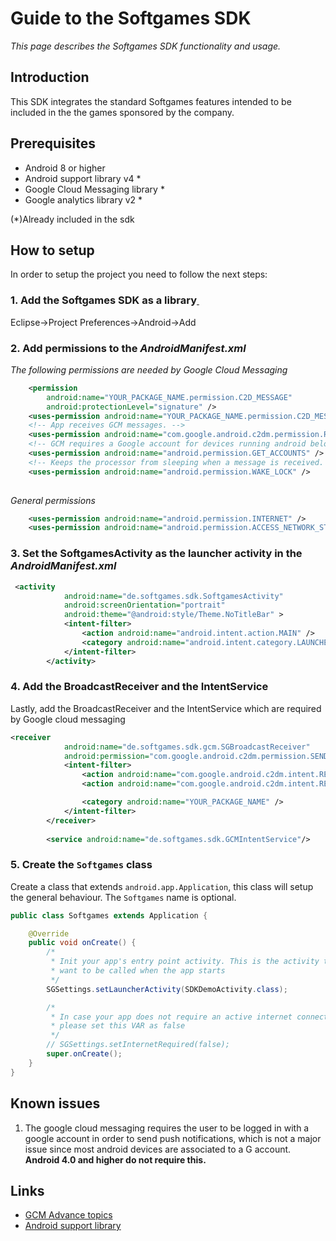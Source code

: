 # Guide to the Softgames SDK

_This page describes the Softgames SDK functionality and usage._

## Introduction 

This SDK integrates the standard Softgames features intended to be included in the the games sponsored by the company.
 
## Prerequisites 

* Android 8 or higher 
* Android support library v4 *
* Google Cloud Messaging library *
* Google analytics library v2 *

(*)Already included in the sdk

## How to setup 

In order to setup the project you need to follow the next steps:

### 1. Add the Softgames SDK as a library<a href="#setup-1">&nbsp;</a>

Eclipse->Project Preferences->Android->Add

### 2. Add permissions to the _AndroidManifest.xml_

_The following permissions are needed by Google Cloud Messaging_
```xml
    <permission
        android:name="YOUR_PACKAGE_NAME.permission.C2D_MESSAGE"
        android:protectionLevel="signature" />    
    <uses-permission android:name="YOUR_PACKAGE_NAME.permission.C2D_MESSAGE" />    
    <!-- App receives GCM messages. -->
    <uses-permission android:name="com.google.android.c2dm.permission.RECEIVE" />
    <!-- GCM requires a Google account for devices running android below version 4. -->
    <uses-permission android:name="android.permission.GET_ACCOUNTS" />
    <!-- Keeps the processor from sleeping when a message is received. -->
    <uses-permission android:name="android.permission.WAKE_LOCK" />
    
```

_General permissions_
```xml   
    <uses-permission android:name="android.permission.INTERNET" />
    <uses-permission android:name="android.permission.ACCESS_NETWORK_STATE" />
```
### 3. Set the SoftgamesActivity as the launcher activity in the _AndroidManifest.xml_
```xml
 <activity
            android:name="de.softgames.sdk.SoftgamesActivity"
            android:screenOrientation="portrait"
            android:theme="@android:style/Theme.NoTitleBar" >
            <intent-filter>
                <action android:name="android.intent.action.MAIN" />
                <category android:name="android.intent.category.LAUNCHER" />
            </intent-filter>
        </activity>
```
### 4. Add the BroadcastReceiver and the IntentService

Lastly, add the BroadcastReceiver and the IntentService which are required by Google cloud messaging

```xml
<receiver
            android:name="de.softgames.sdk.gcm.SGBroadcastReceiver"             
            android:permission="com.google.android.c2dm.permission.SEND" >
            <intent-filter>
                <action android:name="com.google.android.c2dm.intent.RECEIVE" />
                <action android:name="com.google.android.c2dm.intent.REGISTRATION" />

                <category android:name="YOUR_PACKAGE_NAME" />
            </intent-filter>
        </receiver>
 
        <service android:name="de.softgames.sdk.GCMIntentService"/>
```
### 5. Create the `Softgames` class

Create a class that extends `android.app.Application`, this class will setup the general behaviour. The `Softgames`  name is optional.

```java
public class Softgames extends Application {

    @Override
    public void onCreate() {
        /*
         * Init your app's entry point activity. This is the activity that you
         * want to be called when the app starts
         */
        SGSettings.setLauncherActivity(SDKDemoActivity.class);

        /*
         * In case your app does not require an active internet connection,
         * please set this VAR as false
         */
        // SGSettings.setInternetRequired(false);
        super.onCreate();
    }
}
```
## Known issues

1. The google cloud messaging requires the user to be logged in with a google account in order to send push
 notifications, which is not a major issue since most android devices are associated to a G account. **Android 4.0 and higher do not require this.**
  
## Links

* [GCM Advance topics](http://developer.android.com/google/gcm/adv.html)
* [Android support library](http://developer.android.com/tools/extras/support-library.html)
